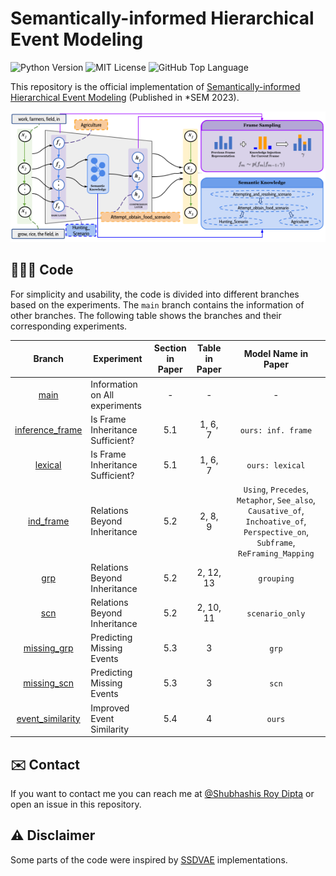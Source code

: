 # Semantically-informed Hierarchical Event Modeling

![Python Version](https://badgen.net/pypi/python/black)
![MIT License](https://img.shields.io/github/license/dipta007/SHEM?style=plastic)
![GitHub Top Language](https://img.shields.io/github/languages/top/dipta007/SHEM?style=plastic)

This repository is the official implementation of [Semantically-informed Hierarchical Event Modeling](https://arxiv.org/abs/2212.10547) (Published in *SEM 2023).

![Main Figure](./figs/main.png)

## 👨🏻‍💻 Code

For simplicity and usability, the code is divided into different branches based on the experiments. The `main` branch contains the information of other branches. The following table shows the branches and their corresponding experiments.

| Branch | Experiment | Section in Paper | Table in Paper | Model Name in Paper |
| :---: | --- | :---: | :---: | :---: |
| [main](https://github.com/dipta007/SHEM) | Information on All experiments | - | - | - |
| [inference_frame](https://github.com/dipta007/SHEM/tree/inference_frame) | Is Frame Inheritance Sufficient? | 5.1 | 1, 6, 7 | `ours: inf. frame` |
| [lexical](https://github.com/dipta007/SHEM/tree/lexical) | Is Frame Inheritance Sufficient? | 5.1 | 1, 6, 7 | `ours: lexical` |
| [ind_frame](https://github.com/dipta007/SHEM/tree/ind_frame) | Relations Beyond Inheritance | 5.2 | 2, 8, 9 | `Using`, `Precedes`, `Metaphor`, `See_also`, `Causative_of`, `Inchoative_of`, `Perspective_on`, `Subframe`, `ReFraming_Mapping`  |
| [grp](https://github.com/dipta007/SHEM/tree/grp) | Relations Beyond Inheritance | 5.2 | 2, 12, 13 | `grouping` |
| [scn](https://github.com/dipta007/SHEM/tree/scn) | Relations Beyond Inheritance | 5.2 | 2, 10, 11 | `scenario_only` |
| [missing_grp](https://github.com/dipta007/SHEM/tree/missing_grp) | Predicting Missing Events | 5.3 | 3 | `grp` |
| [missing_scn](https://github.com/dipta007/SHEM/tree/missing_scn) | Predicting Missing Events | 5.3 | 3 | `scn` |
| [event_similarity](https://github.com/dipta007/SHEM/tree/event_similarity) | Improved Event Similarity | 5.4 | 4 | `ours` |


## ✉️ Contact

If you want to contact me you can reach me at [@Shubhashis Roy Dipta](mailto:sroydip1@umbc.edu) or open an issue in this repository.


## ⚠️ Disclaimer

Some parts of the code were inspired by [SSDVAE](https://github.com/mmrezaee/SSDVAE) implementations.